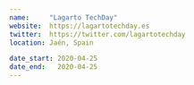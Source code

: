 ```yaml
---
name:     "Lagarto TechDay"
website:  https://lagartotechday.es
twitter:  https://twitter.com/lagartotechday
location: Jaén, Spain

date_start: 2020-04-25
date_end:   2020-04-25
---
```

